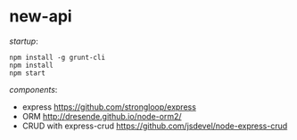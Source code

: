 new-api
=======

_startup_:
```shell
npm install -g grunt-cli
npm install
npm start
```
_components_:
* express https://github.com/strongloop/express
* ORM http://dresende.github.io/node-orm2/
* CRUD with express-crud https://github.com/jsdevel/node-express-crud
